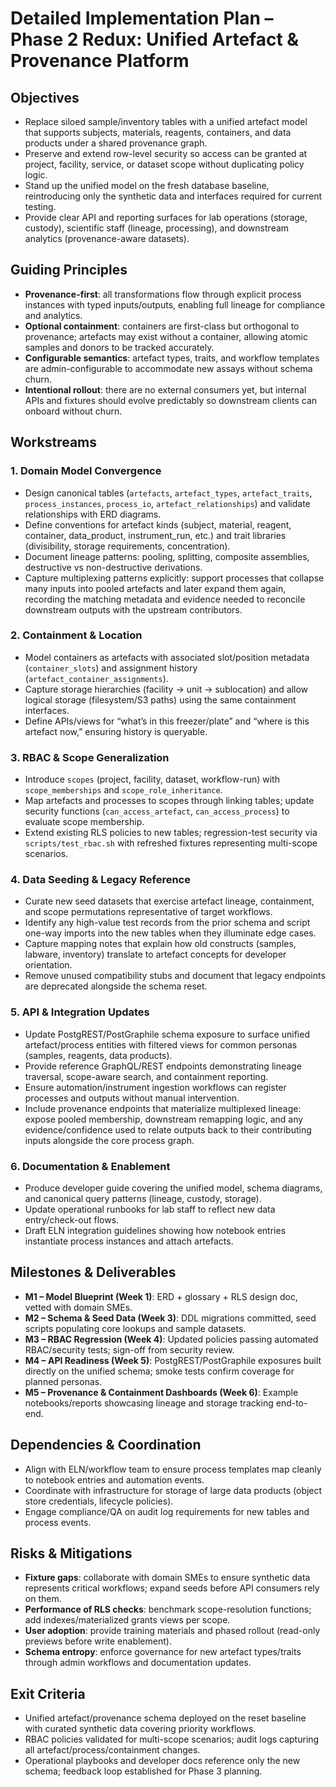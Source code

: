 # Detailed Implementation Plan – Phase 2 Redux: Unified Artefact & Provenance Platform

## Objectives
- Replace siloed sample/inventory tables with a unified artefact model that supports subjects, materials, reagents, containers, and data products under a shared provenance graph.
- Preserve and extend row-level security so access can be granted at project, facility, service, or dataset scope without duplicating policy logic.
- Stand up the unified model on the fresh database baseline, reintroducing only the synthetic data and interfaces required for current testing.
- Provide clear API and reporting surfaces for lab operations (storage, custody), scientific staff (lineage, processing), and downstream analytics (provenance-aware datasets).

## Guiding Principles
- **Provenance-first**: all transformations flow through explicit process instances with typed inputs/outputs, enabling full lineage for compliance and analytics.
- **Optional containment**: containers are first-class but orthogonal to provenance; artefacts may exist without a container, allowing atomic samples and donors to be tracked accurately.
- **Configurable semantics**: artefact types, traits, and workflow templates are admin-configurable to accommodate new assays without schema churn.
- **Intentional rollout**: there are no external consumers yet, but internal APIs and fixtures should evolve predictably so downstream clients can onboard without churn.

## Workstreams

### 1. Domain Model Convergence
- Design canonical tables (`artefacts`, `artefact_types`, `artefact_traits`, `process_instances`, `process_io`, `artefact_relationships`) and validate relationships with ERD diagrams.
- Define conventions for artefact kinds (subject, material, reagent, container, data_product, instrument_run, etc.) and trait libraries (divisibility, storage requirements, concentration).
- Document lineage patterns: pooling, splitting, composite assemblies, destructive vs non-destructive derivations.
- Capture multiplexing patterns explicitly: support processes that collapse many inputs into pooled artefacts and later expand them again, recording the matching metadata and evidence needed to reconcile downstream outputs with the upstream contributors.

### 2. Containment & Location
- Model containers as artefacts with associated slot/position metadata (`container_slots`) and assignment history (`artefact_container_assignments`).
- Capture storage hierarchies (facility → unit → sublocation) and allow logical storage (filesystem/S3 paths) using the same containment interfaces.
- Define APIs/views for “what’s in this freezer/plate” and “where is this artefact now,” ensuring history is queryable.

### 3. RBAC & Scope Generalization
- Introduce `scopes` (project, facility, dataset, workflow-run) with `scope_memberships` and `scope_role_inheritance`.
- Map artefacts and processes to scopes through linking tables; update security functions (`can_access_artefact`, `can_access_process`) to evaluate scope membership.
- Extend existing RLS policies to new tables; regression-test security via `scripts/test_rbac.sh` with refreshed fixtures representing multi-scope scenarios.

### 4. Data Seeding & Legacy Reference
- Curate new seed datasets that exercise artefact lineage, containment, and scope permutations representative of target workflows.
- Identify any high-value test records from the prior schema and script one-way imports into the new tables when they illuminate edge cases.
- Capture mapping notes that explain how old constructs (samples, labware, inventory) translate to artefact concepts for developer orientation.
- Remove unused compatibility stubs and document that legacy endpoints are deprecated alongside the schema reset.

### 5. API & Integration Updates
- Update PostgREST/PostGraphile schema exposure to surface unified artefact/process entities with filtered views for common personas (samples, reagents, data products).
- Provide reference GraphQL/REST endpoints demonstrating lineage traversal, scope-aware search, and containment reporting.
- Ensure automation/instrument ingestion workflows can register processes and outputs without manual intervention.
- Include provenance endpoints that materialize multiplexed lineage: expose pooled membership, downstream remapping logic, and any evidence/confidence used to relate outputs back to their contributing inputs alongside the core process graph.

### 6. Documentation & Enablement
- Produce developer guide covering the unified model, schema diagrams, and canonical query patterns (lineage, custody, storage).
- Update operational runbooks for lab staff to reflect new data entry/check-out flows.
- Draft ELN integration guidelines showing how notebook entries instantiate process instances and attach artefacts.

## Milestones & Deliverables
- **M1 – Model Blueprint (Week 1)**: ERD + glossary + RLS design doc, vetted with domain SMEs.
- **M2 – Schema & Seed Data (Week 3)**: DDL migrations committed, seed scripts populating core lookups and sample datasets.
- **M3 – RBAC Regression (Week 4)**: Updated policies passing automated RBAC/security tests; sign-off from security review.
- **M4 – API Readiness (Week 5)**: PostgREST/PostGraphile exposures built directly on the unified schema; smoke tests confirm coverage for planned personas.
- **M5 – Provenance & Containment Dashboards (Week 6)**: Example notebooks/reports showcasing lineage and storage tracking end-to-end.

## Dependencies & Coordination
- Align with ELN/workflow team to ensure process templates map cleanly to notebook entries and automation events.
- Coordinate with infrastructure for storage of large data products (object store credentials, lifecycle policies).
- Engage compliance/QA on audit log requirements for new tables and process events.

## Risks & Mitigations
- **Fixture gaps**: collaborate with domain SMEs to ensure synthetic data represents critical workflows; expand seeds before API consumers rely on them.
- **Performance of RLS checks**: benchmark scope-resolution functions; add indexes/materialized grants views per scope.
- **User adoption**: provide training materials and phased rollout (read-only previews before write enablement).
- **Schema entropy**: enforce governance for new artefact types/traits through admin workflows and documentation updates.

## Exit Criteria
- Unified artefact/provenance schema deployed on the reset baseline with curated synthetic data covering priority workflows.
- RBAC policies validated for multi-scope scenarios; audit logs capturing all artefact/process/containment changes.
- Operational playbooks and developer docs reference only the new schema; feedback loop established for Phase 3 planning.
